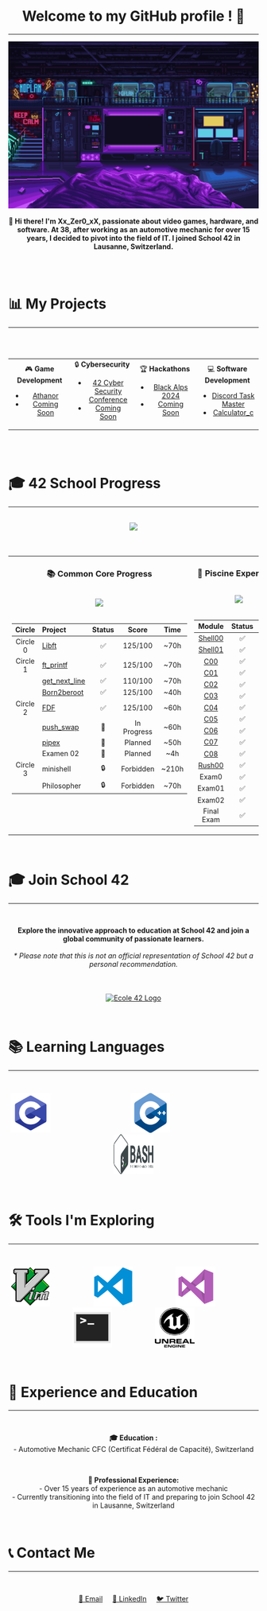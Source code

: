<!--
**************************************************
  Header Section - Welcome and Profile Introduction
**************************************************
-->
<h1 align="center">Welcome to my GitHub profile ! 🚀</h1>
<hr>

<p align="center">
  <img src="images/scifi_room.gif" alt="Welcome to my GitHub profile!">
</p>

<p align="center">
  <b>👋 Hi there! I'm Xx_Zer0_xX, passionate about video games, hardware, and software. At 38, after working as an automotive mechanic for over 15 years, I decided to pivot into the field of IT. I joined School 42 in Lausanne, Switzerland.</b>
</p>
<br><br>

<!--
**************************************************
  Projects Overview Section
  - Game Development
  - Cybersecurity
  - Hackathons
  - Software Development
**************************************************
-->

# 📊 My Projects
---
<br><br>
<div align="center">
  <table style="width: 100%;">
    <tr>
      <td align="center" style="width: 25%;">
        🎮 <b>Game Development</b>
        <ul>
          <li><a href="https://www.athanor.games/">Athanor</a></li>
          <li><a href="#">Coming Soon</a></li>
        </ul>
      </td>
      <td align="center" style="width: 25%;">
        🔒 <b>Cybersecurity</b>
        <ul>
         <li><a href="#">42 Cyber Security Conference</a></li>
          <li><a href="#">Coming Soon</a></li>
        </ul>
      </td>
      <td align="center" style="width: 25%;">
        🏆 <b>Hackathons</b>
        <ul>
          <li><a href="https://www.blackalps.ch/ba/">Black Alps 2024</a></li>
          <li><a href="#">Coming Soon</a></li>
        </ul>
      </td>
      <td align="center" style="width: 25%;">
        💻 <b>Software Development</b>
        <ul>
          <li><a href="https://github.com/Xxzer042xX/Discord_Task_Master_Bot">Discord Task Master</a></li>
          <li><a href="https://github.com/Xxzer042xX/C_calculatrice">Calculator_c</a></li>
        </ul>
      </td>
    </tr>
  </table>
</div>
<br><br>

<!--
**************************************************
  42 School Progress Section
  - Common Core curriculum progress
  - Piscine experience and results
**************************************************
-->

# 🎓 42 School Progress
---
<br>
<div align="center">
  <img src="https://img.shields.io/badge/Lausanne-1E2024?style=for-the-badge&logo=42" />
</div>
<br><br>
<div align="center">
<table width="100%">
<tr>
<td width="50%" align="center" valign="top">

### 📚 Common Core Progress
<br>
<img src="https://img.shields.io/badge/Grade-In%20Progress-blue?style=for-the-badge&logo=42&logoColor=white" />
<br><br>

| Circle | Project | Status | Score | Time |
|:------:|:--------|:------:|:-----:|:----:|
| Circle 0 | [Libft](https://github.com/Xxzer042xX/libft) | ✅ | 125/100 | ~70h |
| Circle 1 | [ft_printf](https://github.com/Xxzer042xX/ft_printf) | ✅ | 125/100 | ~70h |
|| [get_next_line](https://github.com/Xxzer042xX/get_next_line) | ✅ | 110/100 | ~70h |
|| [Born2beroot](https://github.com/Xxzer042xX/Born2beroot) | ✅ | 125/100 | ~40h |
| Circle 2 | [FDF](https://github.com/Xxzer042xX/fdf) | ✅ | 125/100 | ~60h |
|| [push_swap](https://github.com/Xxzer042xX/push_swap) | 🔄 | In Progress | ~60h |
|| [pipex](https://github.com/Xxzer042xX/pipex) | 📝 | Planned | ~50h |
|| Examen 02 | 📝 | Planned | ~4h |
| Circle 3 | minishell | 🔒 | Forbidden | ~210h |
|| Philosopher | 🔒 | Forbidden | ~70h |

</td>
<td width="50%" align="center" valign="top">

### 🌊 Piscine Experience
<br>
<img src="https://img.shields.io/badge/Status-Completed-success?style=for-the-badge&logo=42&logoColor=white" />
<br><br>

| Module | Status | Score |
|:------:|:------:|:-----:|
| [Shell00](https://github.com/Xxzer042xX/42-Piscine/tree/master/extra/shell/shell00) | ✅ | 100% |
| [Shell01](https://github.com/Xxzer042xX/42-Piscine/tree/master/extra/shell/shell01) | ✅ | 85% |
| [C00](https://github.com/Xxzer042xX/42-Piscine/tree/master/c00) | ✅ | 100% |
| [C01](https://github.com/Xxzer042xX/42-Piscine/tree/master/c01) | ✅ | 100% |
| [C02](https://github.com/Xxzer042xX/42-Piscine/tree/master/c02) | ✅ | 100% |
| [C03](https://github.com/Xxzer042xX/42-Piscine/tree/master/c03) | ✅ | 100% |
| [C04](https://github.com/Xxzer042xX/42-Piscine/tree/master/c04) | ✅ | 50% |
| [C05](https://github.com/Xxzer042xX/42-Piscine/tree/master/c05) | ✅ | 80% |
| [C06](https://github.com/Xxzer042xX/42-Piscine/tree/master/c06) | ✅ | 100% |
| [C07](https://github.com/Xxzer042xX/42-Piscine/tree/master/c07) | ✅ | 60% |
| [C08](https://github.com/Xxzer042xX/42-Piscine) | ✅ | 100% |
| [Rush00](https://github.com/Xxzer042xX/42-Piscine/tree/master/extra/rush/rush00_24) | ✅ | 116% |
| Exam0 | ✅ | 90% |
| Exam01 | ✅ | 70% |
| Exam02 | ✅ | 60% |
| Final Exam | ✅ | 60% |

</td>
</tr>
</table>
</div>
<br>
<!--
**************************************************
  School 42 Promotion Section
  - Information about joining School 42
  - Disclaimer and logo
**************************************************
-->

# 🎓 Join School 42
---
<br>
<p align="center">
  <b>Explore the innovative approach to education at School 42 and join a global community of passionate learners.</b><br><br>
  <i>* Please note that this is not an official representation of School 42 but a personal recommendation.</i>
  <br><br><br><br>
  <a href="https://42lausanne.ch/" target="_blank"><img src="https://42lausanne.ch/wp-content/uploads/2021/01/42_logo.svg" alt="Ecole 42 Logo" width="200"></a>
</p>
<br>
<!--
**************************************************
  Technical Skills Section
  - Programming Languages
  - Development Tools
**************************************************
-->

# 📚 Learning Languages
---
<br>
<p align="center">
  <a href="https://fr.wikipedia.org/wiki/C_(langage)" target="_blank"><img src="images/c.png" alt="C Programming Language Logo" width="80" height="80"></a>&nbsp;&nbsp;&nbsp;&nbsp;&nbsp;&nbsp;&nbsp;&nbsp;&nbsp;&nbsp;&nbsp;&nbsp;&nbsp;&nbsp;&nbsp;&nbsp;&nbsp;&nbsp;&nbsp;&nbsp;&nbsp;&nbsp;&nbsp;&nbsp;&nbsp;&nbsp;&nbsp;&nbsp;&nbsp;&nbsp;&nbsp;&nbsp;&nbsp;&nbsp;&nbsp;&nbsp;&nbsp;&nbsp;&nbsp;&nbsp;
  <a href="https://fr.wikipedia.org/wiki/C%2B%2B" target="_blank"><img src="images/cpp.png" alt="C++ Programming Language Logo" width="80" height="80"></a>&nbsp;&nbsp;&nbsp;&nbsp;&nbsp;&nbsp;&nbsp;&nbsp;&nbsp;&nbsp;&nbsp;&nbsp;&nbsp;&nbsp;&nbsp;&nbsp;&nbsp;&nbsp;&nbsp;&nbsp;&nbsp;&nbsp;&nbsp;&nbsp;&nbsp;&nbsp;&nbsp;&nbsp;&nbsp;&nbsp;&nbsp;&nbsp;&nbsp;&nbsp;&nbsp;&nbsp;&nbsp;&nbsp;&nbsp;&nbsp;&nbsp;&nbsp;&nbsp;&nbsp;
  <a href="https://fr.wikipedia.org/wiki/Bourne-Again_shell" target="_blank"><img src="images/bash.png" alt="Bash Shell Logo" width="80" height="80"></a>
</p>
<br>
<!--
**************************************************
  Tools and Technologies Section
  - Development environments
  - Software tools
**************************************************
-->

# 🛠️ Tools I'm Exploring
---
<br>
<p align="center">
  <a href="https://fr.wikipedia.org/wiki/Vim" target="_blank"><img src="images/vim.png" alt="Vim Editor Logo" width="80" height="80"></a>&nbsp;&nbsp;&nbsp;&nbsp;&nbsp;&nbsp;&nbsp;&nbsp;&nbsp;&nbsp;&nbsp;&nbsp;&nbsp;&nbsp;&nbsp;&nbsp;&nbsp;&nbsp;&nbsp;&nbsp;&nbsp;
  <a href="https://fr.wikipedia.org/wiki/Visual_Studio_Code" target="_blank"><img src="images/vscode.png" alt="Visual Studio Code Logo" width="80" height="80"></a>&nbsp;&nbsp;&nbsp;&nbsp;&nbsp;&nbsp;&nbsp;&nbsp;&nbsp;&nbsp;&nbsp;&nbsp;&nbsp;&nbsp;&nbsp;&nbsp;&nbsp;&nbsp;&nbsp;&nbsp;&nbsp;
  <a href="https://fr.wikipedia.org/wiki/Microsoft_Visual_Studio" target="_blank"><img src="images/visual.png" alt="Visual Studio Logo" width="80" height="80"></a>&nbsp;&nbsp;&nbsp;&nbsp;&nbsp;&nbsp;&nbsp;&nbsp;&nbsp;&nbsp;&nbsp;&nbsp;&nbsp;&nbsp;&nbsp;&nbsp;&nbsp;&nbsp;&nbsp;&nbsp;&nbsp;
  <a href="https://fr.wikipedia.org/wiki/Interface_en_ligne_de_commande" target="_blank"><img src="images/terminal.png" alt="Terminal Logo" width="80" height="80"></a>&nbsp;&nbsp;&nbsp;&nbsp;&nbsp;&nbsp;&nbsp;&nbsp;&nbsp;&nbsp;&nbsp;&nbsp;&nbsp;&nbsp;&nbsp;&nbsp;&nbsp;&nbsp;&nbsp;&nbsp;&nbsp;
  <a href="https://fr.wikipedia.org/wiki/Unreal_Engine" target="_blank"><img src="images/unreal.png" alt="Unreal Engine Logo" width="80" height="80"></a>
</p>
<br>
<!--
**************************************************
  Professional Background Section
  - Education history
  - Work experience
**************************************************
-->

# 📜 Experience and Education
---
<br>
<p align="center">
  <b>🎓 Education :</b><br>
  - Automotive Mechanic CFC (Certificat Fédéral de Capacité), Switzerland
</p>
<br>
<p align="center">
  <b>💼 Professional Experience:</b><br>
  - Over 15 years of experience as an automotive mechanic<br>
  - Currently transitioning into the field of IT and preparing to join School 42 in Lausanne, Switzerland
</p>
<br>
<!--
**************************************************
  Contact Information Section
  - Social media links
  - Professional networks
**************************************************
-->

# 📞 Contact Me
---
<br>
<p align="center">
  <a href="mailto:eljok87@gmail.com">📧 Email</a>&nbsp;&nbsp;&nbsp;&nbsp;
  <a href="https://www.linkedin.com/in/yourprofile/">🔗 LinkedIn</a>&nbsp;&nbsp;&nbsp;&nbsp;
  <a href="https://twitter.com/yourprofile">🐦 Twitter</a>
</p>
<br>
<!--
**************************************************
  Footer Section - Contribution Invitation
  Thank you for visiting my profile!
**************************************************
-->

<!--
 /************************************************************\
 *                                                            *
 *    Welcome to my project! If you're reading this, I        *
 *    invite you to contribute to this codebase. I've         *
 *    done my best to keep everything clean and organized,    *
 *    even without prior knowledge. If you spot areas that    *
 *    can be improved or corrected, please feel free to       *
 *    make your changes and submit a pull request. Your       *
 *    contributions are greatly appreciated!                  *
 *                                                 o7         *
 *                                                            *
 \************************************************************/
-->
